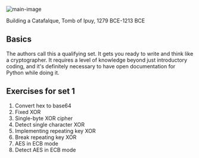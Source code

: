 ![main-image](https://github.com/andykeefe/andykeefe/assets/154836099/b4e27e08-8ad6-48d0-ab82-a90deae91386)

Building a Catafalque, Tomb of Ipuy, 1279 BCE-1213 BCE

Basics
-----------------------------------------------------------------------------------------------------------

The authors call this a qualifying set. It gets you ready to write and think like a cryptographer. It requires a level of knowledge beyond just introductory coding, and it's definitely necessary to have open documentation for Python while doing it.

Exercises for set 1
----------------------------------------------------------------------------------------------------------
1. Convert hex to base64
2. Fixed XOR
3. Single-byte XOR cipher
4. Detect single character XOR
5. Implementing repeating key XOR
6. Break repeating key XOR
7. AES in ECB mode
8. Detect AES in ECB mode
